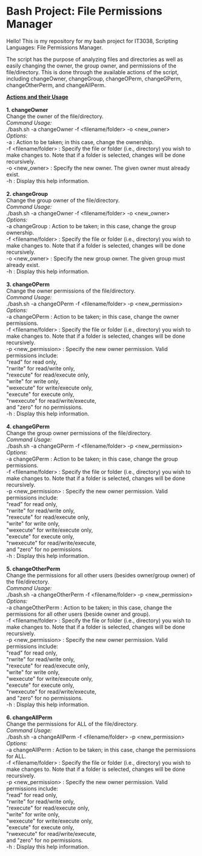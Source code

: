 # Bash Project: File Permissions Manager

Hello! This is my repository for my bash project for IT3038, Scripting Languages: File Permissions Manager.

The script has the purpose of analyzing files and directories as well as easily changing the owner, the group owner, and permissions of the file/directory. This is done through the available actions of the script, including changeOwner, changeGroup, changeOPerm, changeGPerm, changeOtherPerm, and changeAllPerm.

<ins>**Actions and their Usage**</ins>\
<br>
    **1. changeOwner**\
          Change the owner of the file/directory.\
          *Command Usage:*\
              ./bash.sh -a changeOwner -f <filename/folder> -o <new_owner>\
          *Options:*\
              -a : Action to be taken; in this case, change the ownership.\
              -f <filename/folder> : Specify the file or folder (i.e., directory) you wish to make changes to. Note that if a folder is selected, changes will be done recursively.\
              -o <new_owner> : Specify the new owner. The given owner must already exist.\
              -h : Display this help information.\
<br>
    **2. changeGroup**\
          Change the group owner of the file/directory.\
          *Command Usage:*\
              ./bash.sh -a changeOwner -f <filename/folder> -o <new_owner>\
          *Options:*\
              -a changeGroup : Action to be taken; in this case, change the group ownership.\
              -f <filename/folder> : Specify the file or folder (i.e., directory) you wish to make changes to. Note that if a folder is selected, changes will be done recursively.\
              -o <new_owner> : Specify the new group owner. The given group must already exist.\
              -h : Display this help information.\
<br>
    **3. changeOPerm**\
          Change the owner permissions of the file/directory.\
          *Command Usage:*\
              ./bash.sh -a changeOPerm -f <filename/folder> -p <new_permission>\
          *Options:*\
              -a changeOPerm : Action to be taken; in this case, change the owner permissions.\
              -f <filename/folder> : Specify the file or folder (i.e., directory) you wish to make changes to. Note that if a folder is selected, changes will be done recursively.\
              -p <new_permission> : Specify the new owner permission. Valid permissions include:\
                    "read" for read only,\
                    "rwrite" for read/write only,\
                    "rexecute" for read/execute only,\
                    "write" for write only,\
                    "wexecute" for write/execute only,\
                    "execute" for execute only,\
                    "rwexecute" for read/write/execute,\
                    and "zero" for no permissions.\
              -h : Display this help information.\
<br>
    **4. changeGPerm**\
          Change the group owner permissions of the file/directory.\
          *Command Usage:*\
              ./bash.sh -a changeGPerm -f <filename/folder> -p <new_permission>\
          *Options:*\
              -a changeGPerm : Action to be taken; in this case, change the group permissions.\
              -f <filename/folder> : Specify the file or folder (i.e., directory) you wish to make changes to. Note that if a folder is selected, changes will be done recursively.\
              -p <new_permission> : Specify the new owner permission. Valid permissions include:\
                    "read" for read only,\
                    "rwrite" for read/write only,\
                    "rexecute" for read/execute only,\
                    "write" for write only,\
                    "wexecute" for write/execute only,\
                    "execute" for execute only,\
                    "rwexecute" for read/write/execute,\
                    and "zero" for no permissions.\
              -h : Display this help information.\
<br>
    **5. changeOtherPerm**\
          Change the permissions for all other users (besides owner/group owner) of the file/directory.\
          *Command Usage:*\
              ./bash.sh -a changeOtherPerm -f <filename/folder> -p <new_permission>\
          *Options:*\
              -a changeOtherPerm : Action to be taken; in this case, change the permissions for all other users (beside owner and group).\
              -f <filename/folder> : Specify the file or folder (i.e., directory) you wish to make changes to. Note that if a folder is selected, changes will be done recursively.\
              -p <new_permission> : Specify the new owner permission. Valid permissions include:\
                    "read" for read only,\
                    "rwrite" for read/write only,\
                    "rexecute" for read/execute only,\
                    "write" for write only,\
                    "wexecute" for write/execute only,\
                    "execute" for execute only,\
                    "rwexecute" for read/write/execute,\
                    and "zero" for no permissions.\
              -h : Display this help information.\
<br>
    **6. changeAllPerm**\
          Change the permissions for ALL of the file/directory.\
          *Command Usage:*\
              ./bash.sh -a changeAllPerm -f <filename/folder> -p <new_permission>\
          *Options:*\
              -a changeAllPerm : Action to be taken; in this case, change the permissions for ALL.\
              -f <filename/folder> : Specify the file or folder (i.e., directory) you wish to make changes to. Note that if a folder is selected, changes will be done recursively.\
              -p <new_permission> : Specify the new owner permission. Valid permissions include:\
                    "read" for read only,\
                    "rwrite" for read/write only,\
                    "rexecute" for read/execute only,\
                    "write" for write only,\
                    "wexecute" for write/execute only,\
                    "execute" for execute only,\
                    "rwexecute" for read/write/execute,\
                    and "zero" for no permissions.\
              -h : Display this help information.
